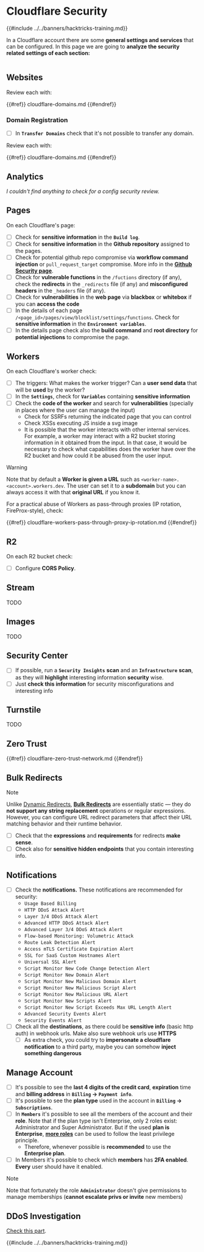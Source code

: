 # Cloudflare Security

{{#include ../../banners/hacktricks-training.md}}

In a Cloudflare account there are some **general settings and services** that can be configured. In this page we are going to **analyze the security related settings of each section:**

<figure><img src="../../images/image (117).png" alt=""><figcaption></figcaption></figure>

## Websites

Review each with:

{{#ref}}
cloudflare-domains.md
{{#endref}}

### Domain Registration

- [ ] In **`Transfer Domains`** check that it's not possible to transfer any domain.

Review each with:

{{#ref}}
cloudflare-domains.md
{{#endref}}

## Analytics

_I couldn't find anything to check for a config security review._

## Pages

On each Cloudflare's page:

- [ ] Check for **sensitive information** in the **`Build log`**.
- [ ] Check for **sensitive information** in the **Github repository** assigned to the pages.
- [ ] Check for potential github repo compromise via **workflow command injection** or `pull_request_target` compromise. More info in the [**Github Security page**](../github-security/index.html).
- [ ] Check for **vulnerable functions** in the `/fuctions` directory (if any), check the **redirects** in the `_redirects` file (if any) and **misconfigured headers** in the `_headers` file (if any).
- [ ] Check for **vulnerabilities** in the **web page** via **blackbox** or **whitebox** if you can **access the code**
- [ ] In the details of each page `/<page_id>/pages/view/blocklist/settings/functions`. Check for **sensitive information** in the **`Environment variables`**.
- [ ] In the details page check also the **build command** and **root directory** for **potential injections** to compromise the page.

## **Workers**

On each Cloudflare's worker check:

- [ ] The triggers: What makes the worker trigger? Can a **user send data** that will be **used** by the worker?
- [ ] In the **`Settings`**, check for **`Variables`** containing **sensitive information**
- [ ] Check the **code of the worker** and search for **vulnerabilities** (specially in places where the user can manage the input)
  - Check for SSRFs returning the indicated page that you can control
  - Check XSSs executing JS inside a svg image
  - It is possible that the worker interacts with other internal services. For example, a worker may interact with a R2 bucket storing information in it obtained from the input. In that case, it would be necessary to check what capabilities does the worker have over the R2 bucket and how could it be abused from the user input.

> [!WARNING]
> Note that by default a **Worker is given a URL** such as `<worker-name>.<account>.workers.dev`. The user can set it to a **subdomain** but you can always access it with that **original URL** if you know it.

For a practical abuse of Workers as pass-through proxies (IP rotation, FireProx-style), check:

{{#ref}}
cloudflare-workers-pass-through-proxy-ip-rotation.md
{{#endref}}

## R2

On each R2 bucket check:

- [ ] Configure **CORS Policy**.

## Stream

TODO

## Images

TODO

## Security Center

- [ ] If possible, run a **`Security Insights`** **scan** and an **`Infrastructure`** **scan**, as they will **highlight** interesting information **security** wise.
- [ ] Just **check this information** for security misconfigurations and interesting info

## Turnstile

TODO

## **Zero Trust**

{{#ref}}
cloudflare-zero-trust-network.md
{{#endref}}

## Bulk Redirects

> [!NOTE]
> Unlike [Dynamic Redirects](https://developers.cloudflare.com/rules/url-forwarding/dynamic-redirects/), [**Bulk Redirects**](https://developers.cloudflare.com/rules/url-forwarding/bulk-redirects/) are essentially static — they do **not support any string replacement** operations or regular expressions. However, you can configure URL redirect parameters that affect their URL matching behavior and their runtime behavior.

- [ ] Check that the **expressions** and **requirements** for redirects **make sense**.
- [ ] Check also for **sensitive hidden endpoints** that you contain interesting info.

## Notifications

- [ ] Check the **notifications.** These notifications are recommended for security:
  - `Usage Based Billing`
  - `HTTP DDoS Attack Alert`
  - `Layer 3/4 DDoS Attack Alert`
  - `Advanced HTTP DDoS Attack Alert`
  - `Advanced Layer 3/4 DDoS Attack Alert`
  - `Flow-based Monitoring: Volumetric Attack`
  - `Route Leak Detection Alert`
  - `Access mTLS Certificate Expiration Alert`
  - `SSL for SaaS Custom Hostnames Alert`
  - `Universal SSL Alert`
  - `Script Monitor New Code Change Detection Alert`
  - `Script Monitor New Domain Alert`
  - `Script Monitor New Malicious Domain Alert`
  - `Script Monitor New Malicious Script Alert`
  - `Script Monitor New Malicious URL Alert`
  - `Script Monitor New Scripts Alert`
  - `Script Monitor New Script Exceeds Max URL Length Alert`
  - `Advanced Security Events Alert`
  - `Security Events Alert`
- [ ] Check all the **destinations**, as there could be **sensitive info** (basic http auth) in webhook urls. Make also sure webhook urls use **HTTPS**
  - [ ] As extra check, you could try to **impersonate a cloudflare notification** to a third party, maybe you can somehow **inject something dangerous**

## Manage Account

- [ ] It's possible to see the **last 4 digits of the credit card**, **expiration** time and **billing address** in **`Billing` -> `Payment info`**.
- [ ] It's possible to see the **plan type** used in the account in **`Billing` -> `Subscriptions`**.
- [ ] In **`Members`** it's possible to see all the members of the account and their **role**. Note that if the plan type isn't Enterprise, only 2 roles exist: Administrator and Super Administrator. But if the used **plan is Enterprise**, [**more roles**](https://developers.cloudflare.com/fundamentals/account-and-billing/account-setup/account-roles/) can be used to follow the least privilege principle.
  - Therefore, whenever possible is **recommended** to use the **Enterprise plan**.
- [ ] In Members it's possible to check which **members** has **2FA enabled**. **Every** user should have it enabled.

> [!NOTE]
> Note that fortunately the role **`Administrator`** doesn't give permissions to manage memberships (**cannot escalate privs or invite** new members)

## DDoS Investigation

[Check this part](cloudflare-domains.md#cloudflare-ddos-protection).

{{#include ../../banners/hacktricks-training.md}}




